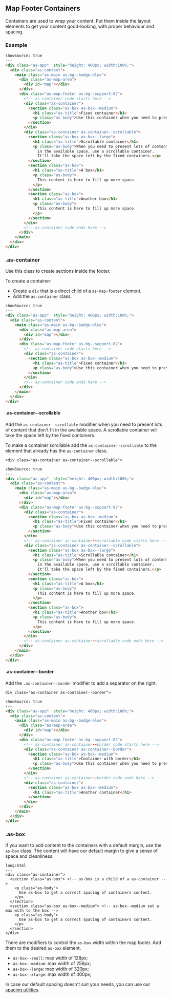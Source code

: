 ## Map Footer Containers

Containers are used to wrap your content. Put them inside the layout elements to get your content good-looking, with proper behaviour and spacing.

### Example

```html
showSource: true
---
<div class="as-app"  style="height: 400px; width:100%;">
  <div class="as-content">
    <main class="as-main as-bg--badge-blue">
      <div class="as-map-area">
        <div id="map"></div>
      </div>
      <div class="as-map-footer as-bg--support-02">
        <!-- as-container code starts here -->
        <div class="as-container">
          <section class="as-box as-box--medium">
            <h1 class="as-title">Fixed container</h1>
            <p class="as-body">Use this container when you need to present fixed content.</p>
          </section>
        </div>
        <div class="as-container as-container--scrollable">
          <section class="as-box as-box--large">
            <h1 class="as-title">Scrollable container</h1>
            <p class="as-body">When you need to present lots of content that don't fit
              in the available space, use a scrollable container.
              It'll take the space left by the fixed containers.</p>
          </section>
          <section class="as-box">
            <h1 class="as-title">A box</h1>
            <p class="as-body">
              This content is here to fill up more space.
            </p>
          </section>
          <section class="as-box">
            <h1 class="as-title">Another box</h1>
            <p class="as-body">
              This content is here to fill up more space.
            </p>
          </section>
        </div>
        <!-- as-container code ends here -->
      </div>
    </main>
  </div>
</div>
```

### .as-container

Use this class to create sections inside the footer.

To create a container:
- Create a `div` that is a direct child of a `as-map-footer` element.
- Add the `as-container` class.

```html
showSource: true
---
<div class="as-app"  style="height: 400px; width:100%;">
  <div class="as-content">
    <main class="as-main as-bg--badge-blue">
      <div class="as-map-area">
        <div id="map"></div>
      </div>
      <div class="as-map-footer as-bg--support-02">
        <!-- as-container code starts here -->
        <div class="as-container">
          <section class="as-box as-box--medium">
            <h1 class="as-title">Fixed container</h1>
            <p class="as-body">Use this container when you need to present fixed content.</p>
          </section>
        </div>
        <!-- as-container code ends here -->
      </div>
    </main>
  </div>
</div>
```

#### .as-container-\-scrollable

Add the `as-container--scrollable` modifier when you need to present lots of content that don't fit in the available space. A scrollable container will take the space left by the fixed containers.

To make a container scrollable add the `as-container--scrollable` to the element that already has the `as-container` class.

`<div class="as-container as-container--scrollable">`

```html
showSource: true
---
<div class="as-app"  style="height: 400px; width:100%;">
  <div class="as-content">
    <main class="as-main as-bg--badge-blue">
      <div class="as-map-area">
        <div id="map"></div>
      </div>
      <div class="as-map-footer as-bg--support-02">
        <div class="as-container">
          <section class="as-box as-box--medium">
            <h1 class="as-title">Fixed container</h1>
            <p class="as-body">Use this container when you need to present fixed content.</p>
          </section>
        </div>
        <!-- as-container as-container--scrollable code starts here -->
        <div class="as-container as-container--scrollable">
          <section class="as-box as-box--large">
            <h1 class="as-title">Scrollable container</h1>
            <p class="as-body">When you need to present lots of content that don't fit
              in the available space, use a scrollable container.
              It'll take the space left by the fixed containers.</p>
          </section>
          <section class="as-box">
            <h1 class="as-title">A box</h1>
            <p class="as-body">
              This content is here to fill up more space.
            </p>
          </section>
          <section class="as-box">
            <h1 class="as-title">Another box</h1>
            <p class="as-body">
              This content is here to fill up more space.
            </p>
          </section>
        </div>
        <!-- as-container as-container--scrollable code ends here -->
      </div>
    </main>
  </div>
</div>
```

#### .as-container-\-border


Add the `.as-container–-border` modifier to add a separator on the right.

`div class="as-container as-container--border">`

```html
showSource: true
---
<div class="as-app"  style="height: 400px; width:100%;">
  <div class="as-content">
    <main class="as-main as-bg--badge-blue">
      <div class="as-map-area">
        <div id="map"></div>
      </div>
      <div class="as-map-footer as-bg--support-02">
        <!-- as-container as-container--border code starts here -->
        <div class="as-container as-container--border">
          <section class="as-box as-box--medium">
            <h1 class="as-title">Container with border</h1>
            <p class="as-body">Use this container when you need to present a container with a border.</p>
          </section>
        </div>
        <!-- as-container as-container--border code ends here -->
        <div class="as-container">
          <section class="as-box as-box--medium">
            <h1 class="as-title">Another container</h1>
          </section>
        </div>
      </div>
    </main>
  </div>
</div>
```

### .as-box

If you want to add content to the containers with a default margin, use the `as-box` class. The content will have our default margin to give a sense of space and cleanliness.

```code
lang:html
---
<div class="as-container">
  <section class="as-box"> <!-- as-box is a child of a as-container -->
    <p class="as-body">
      Use as-box to get a correct spacing of containers content.
    </p>
  </section>
  <section class="as-box as-box--medium"> <!-- as-box--medium set a max with to the box -->
    <p class="as-body">
      Use as-box to get a correct spacing of containers content.
    </p>
  </section>
</div>
```

There are modifiers to control the `as-box` width within the map footer. Add them to the desired `as-box` element.

- `as-box--small`: max width of 128px;
- `as-box--medium`: max width of 256px;
- `as-box--large`: max width of 320px;
- `as-box--xlarge`: max width of 400px;

In case our default spacing doesn't suit your needs, you can use our [spacing utilities](/styles/utilities).
